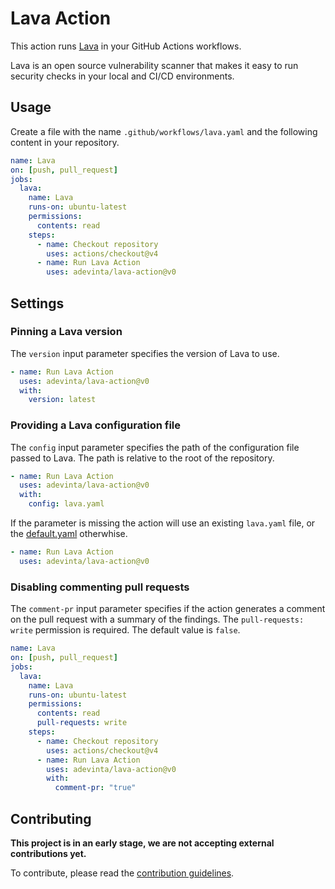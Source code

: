# Lava Action

This action runs [Lava][lava] in your GitHub Actions workflows.

Lava is an open source vulnerability scanner that makes it easy to run
security checks in your local and CI/CD environments.

## Usage

Create a file with the name `.github/workflows/lava.yaml` and the
following content in your repository.

```yaml
name: Lava
on: [push, pull_request]
jobs:
  lava:
    name: Lava
    runs-on: ubuntu-latest
    permissions:
      contents: read
    steps:
      - name: Checkout repository
        uses: actions/checkout@v4
      - name: Run Lava Action
        uses: adevinta/lava-action@v0
```

## Settings

### Pinning a Lava version

The `version` input parameter specifies the version of Lava to use.

```yaml
- name: Run Lava Action
  uses: adevinta/lava-action@v0
  with:
    version: latest
```

### Providing a Lava configuration file

The `config` input parameter specifies the path of the configuration
file passed to Lava.
The path is relative to the root of the repository.

```yaml
- name: Run Lava Action
  uses: adevinta/lava-action@v0
  with:
    config: lava.yaml
```

If the parameter is missing the action will use an existing `lava.yaml` file,
or the [default.yaml] otherwhise.

```yaml
- name: Run Lava Action
  uses: adevinta/lava-action@v0
```

### Disabling commenting pull requests

The `comment-pr` input parameter specifies if the action generates a comment on
the pull request with a summary of the findings.
The `pull-requests: write` permission is required.
The default value is `false`.

```yaml
name: Lava
on: [push, pull_request]
jobs:
  lava:
    name: Lava
    runs-on: ubuntu-latest
    permissions:
      contents: read
      pull-requests: write
    steps:
      - name: Checkout repository
        uses: actions/checkout@v4
      - name: Run Lava Action
        uses: adevinta/lava-action@v0
        with:
          comment-pr: "true"
```

## Contributing

**This project is in an early stage, we are not accepting external
contributions yet.**

To contribute, please read the [contribution
guidelines][contributing].


[lava]: https://github.com/adevinta/lava
[contributing]: /CONTRIBUTING.md
[default.yaml]: /default.yaml
